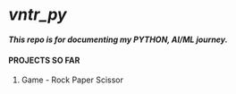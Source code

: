 # ***vntr_py***
***This repo is for documenting my **PYTHON, AI/ML** journey.***
#### PROJECTS SO FAR
1. Game - Rock Paper Scissor
